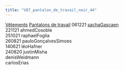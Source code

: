 ```yaml
---
title: "V87_pantalon_de_travail_noir_44"
---
```


[Vêtements](notes/equipements/L_Vetements.md) [Pantalons de travail](notes/equipements/vetements/V_PantalonsDeTravail.md) 061221 [sachaGascaen](notes/utilisateurs/beneficiaires/sachaGascaen.md)\
221121 ahmedCosoble\
251021 raphaelFoglia\
260821 pauloGonçalvesSimoes\
140621 léoHafner\
240820 justinMisha\
denisWeidmann\
carlosErias